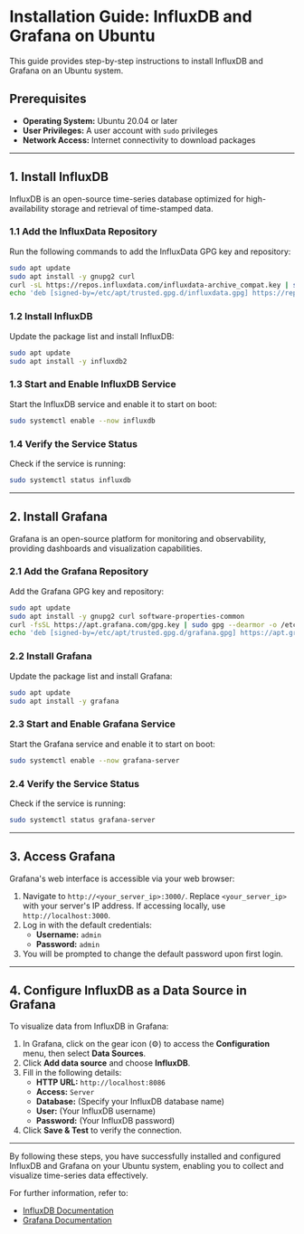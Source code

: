 
# Installation Guide: InfluxDB and Grafana on Ubuntu

This guide provides step-by-step instructions to install InfluxDB and Grafana on an Ubuntu system.

## Prerequisites

- **Operating System:** Ubuntu 20.04 or later
- **User Privileges:** A user account with `sudo` privileges
- **Network Access:** Internet connectivity to download packages

---

## 1. Install InfluxDB

InfluxDB is an open-source time-series database optimized for high-availability storage and retrieval of time-stamped data.

### 1.1 Add the InfluxData Repository

Run the following commands to add the InfluxData GPG key and repository:

```bash
sudo apt update
sudo apt install -y gnupg2 curl
curl -sL https://repos.influxdata.com/influxdata-archive_compat.key | sudo gpg --dearmor -o /etc/apt/trusted.gpg.d/influxdata.gpg
echo 'deb [signed-by=/etc/apt/trusted.gpg.d/influxdata.gpg] https://repos.influxdata.com/debian stable main' | sudo tee /etc/apt/sources.list.d/influxdata.list
```

### 1.2 Install InfluxDB

Update the package list and install InfluxDB:

```bash
sudo apt update
sudo apt install -y influxdb2
```

### 1.3 Start and Enable InfluxDB Service

Start the InfluxDB service and enable it to start on boot:

```bash
sudo systemctl enable --now influxdb
```

### 1.4 Verify the Service Status

Check if the service is running:

```bash
sudo systemctl status influxdb
```

---

## 2. Install Grafana

Grafana is an open-source platform for monitoring and observability, providing dashboards and visualization capabilities.

### 2.1 Add the Grafana Repository

Add the Grafana GPG key and repository:

```bash
sudo apt update
sudo apt install -y gnupg2 curl software-properties-common
curl -fsSL https://apt.grafana.com/gpg.key | sudo gpg --dearmor -o /etc/apt/trusted.gpg.d/grafana.gpg
echo 'deb [signed-by=/etc/apt/trusted.gpg.d/grafana.gpg] https://apt.grafana.com stable main' | sudo tee /etc/apt/sources.list.d/grafana.list
```

### 2.2 Install Grafana

Update the package list and install Grafana:

```bash
sudo apt update
sudo apt install -y grafana
```

### 2.3 Start and Enable Grafana Service

Start the Grafana service and enable it to start on boot:

```bash
sudo systemctl enable --now grafana-server
```

### 2.4 Verify the Service Status

Check if the service is running:

```bash
sudo systemctl status grafana-server
```

---

## 3. Access Grafana

Grafana's web interface is accessible via your web browser:

1. Navigate to `http://<your_server_ip>:3000/`. Replace `<your_server_ip>` with your server's IP address. If accessing locally, use `http://localhost:3000`.
2. Log in with the default credentials:
   - **Username:** `admin`
   - **Password:** `admin`
3. You will be prompted to change the default password upon first login.

---

## 4. Configure InfluxDB as a Data Source in Grafana

To visualize data from InfluxDB in Grafana:

1. In Grafana, click on the gear icon (⚙️) to access the **Configuration** menu, then select **Data Sources**.
2. Click **Add data source** and choose **InfluxDB**.
3. Fill in the following details:
   - **HTTP URL:** `http://localhost:8086`
   - **Access:** `Server`
   - **Database:** (Specify your InfluxDB database name)
   - **User:** (Your InfluxDB username)
   - **Password:** (Your InfluxDB password)
4. Click **Save & Test** to verify the connection.

---

By following these steps, you have successfully installed and configured InfluxDB and Grafana on your Ubuntu system, enabling you to collect and visualize time-series data effectively.

For further information, refer to:
- [InfluxDB Documentation](https://docs.influxdata.com/influxdb/latest/)
- [Grafana Documentation](https://grafana.com/docs/)
